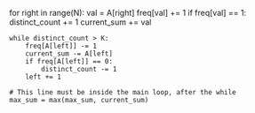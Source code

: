 for right in range(N):
    val = A[right]
    freq[val] += 1
    if freq[val] == 1:
        distinct_count += 1
    current_sum += val

    while distinct_count > K:
        freq[A[left]] -= 1
        current_sum -= A[left]
        if freq[A[left]] == 0:
            distinct_count -= 1
        left += 1

    # This line must be inside the main loop, after the while
    max_sum = max(max_sum, current_sum)